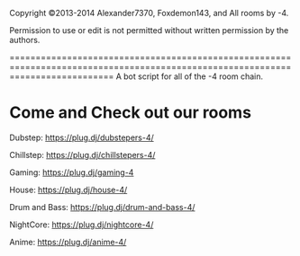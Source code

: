 Copyright ©2013-2014 Alexander7370, Foxdemon143, and All rooms by -4.

Permission to use or edit is not permitted without written permission by the authors.


================================================================================================================================
A bot script for all of the -4 room chain.



Come and Check out our rooms
================================================================================================================================
Dubstep: https://plug.dj/dubstepers-4/ 

Chillstep: https://plug.dj/chillstepers-4/

Gaming: https://plug.dj/gaming-4

House: https://plug.dj/house-4/

Drum and Bass: https://plug.dj/drum-and-bass-4/

NightCore: https://plug.dj/nightcore-4/ 

Anime: https://plug.dj/anime-4/

